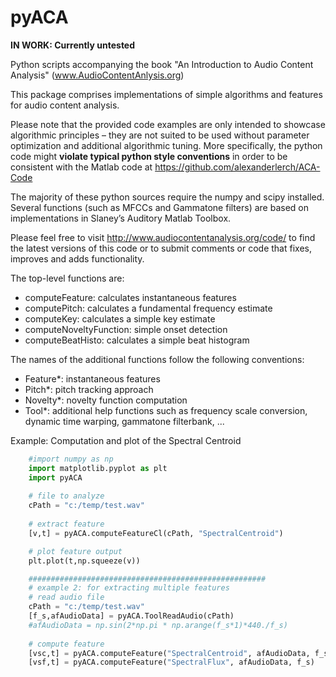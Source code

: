 # pyACA
**IN WORK: Currently untested**

Python scripts accompanying the book "An Introduction to Audio Content 
Analysis" (www.AudioContentAnlysis.org)

This package comprises implementations of simple algorithms and features for 
audio content analysis.

Please note that the provided code examples are only intended to showcase 
algorithmic principles – they are not suited to be used without 
parameter optimization and additional algorithmic tuning. More specifically,
the python code might **violate typical python style conventions** in order to
be consistent with the Matlab code at 
https://github.com/alexanderlerch/ACA-Code

The majority of these python sources require the numpy and scipy installed. 
Several functions (such as MFCCs and Gammatone filters) are based on 
implementations in Slaney’s Auditory Matlab Toolbox.

Please feel free to visit http://www.audiocontentanalysis.org/code/
to find the latest versions of this code or to submit comments or code 
that fixes, improves and adds functionality.

The top-level functions are:
- computeFeature: calculates instantaneous features 
- computePitch: calculates a fundamental frequency estimate
- computeKey: calculates a simple key estimate
- computeNoveltyFunction: simple onset detection
- computeBeatHisto: calculates a simple beat histogram

The names of the additional functions follow the following 
conventions:
- Feature*: instantaneous features
- Pitch*: pitch tracking approach
- Novelty*: novelty function computation
- Tool*: additional help functions such as frequency scale 
conversion, dynamic time warping, gammatone filterbank, ...

Example: Computation and plot of the Spectral Centroid

```python
    #import numpy as np
    import matplotlib.pyplot as plt 
	import pyACA
	
	# file to analyze
	cPath = "c:/temp/test.wav"
	
	# extract feature
	[v,t] = pyACA.computeFeatureCl(cPath, "SpectralCentroid")

    # plot feature output
    plt.plot(t,np.squeeze(v))

	#####################################################
	# example 2: for extracting multiple features
    # read audio file
	cPath = "c:/temp/test.wav"
    [f_s,afAudioData] = pyACA.ToolReadAudio(cPath)
    #afAudioData = np.sin(2*np.pi * np.arange(f_s*1)*440./f_s)
 
    # compute feature
    [vsc,t] = pyACA.computeFeature("SpectralCentroid", afAudioData, f_s)
    [vsf,t] = pyACA.computeFeature("SpectralFlux", afAudioData, f_s)

```


